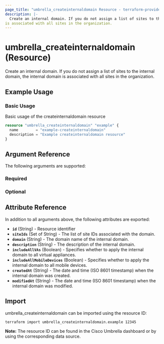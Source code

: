 ```yaml
---
page_title: "umbrella_createinternaldomain Resource - terraform-provider-umbrella"
description: |-
  Create an internal domain. If you do not assign a list of sites to the internal domain, the internal domain
is associated with all sites in the organization.
---
```


# umbrella_createinternaldomain (Resource)

Create an internal domain. If you do not assign a list of sites to the internal domain, the internal domain
is associated with all sites in the organization.

## Example Usage


### Basic Usage

Basic usage of the createinternaldomain resource

```terraform
resource "umbrella_createinternaldomain" "example" {
  name        = "example-createinternaldomain"
  description = "Example createinternaldomain resource"
}
```



## Argument Reference

The following arguments are supported:

### Required



### Optional



## Attribute Reference

In addition to all arguments above, the following attributes are exported:

- **`id`** (String) - Resource identifier
- **`siteIds`** (Set of String) - The list of site IDs associated with the domain.
- **`domain`** (String) - The domain name of the internal domain.
- **`description`** (String) - The description of the internal domain.
- **`includeAllVAs`** (Boolean) - Specifies whether to apply the internal domain to all virtual appliances.
- **`includeAllMobileDevices`** (Boolean) - Specifies whether to apply the internal domain to all mobile devices.
- **`createdAt`** (String) - The date and time (ISO 8601 timestamp) when the internal domain was created.
- **`modifiedAt`** (String) - The date and time (ISO 8601 timestamp) when the internal domain was modified.



## Import

umbrella_createinternaldomain can be imported using the resource ID:

```shell
terraform import umbrella_createinternaldomain.example 12345
```

**Note:** The resource ID can be found in the Cisco Umbrella dashboard or by using the corresponding data source.

